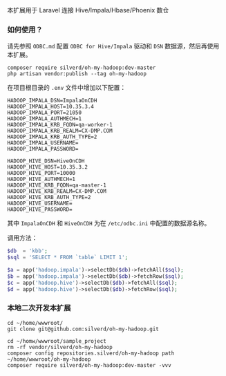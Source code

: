 本扩展用于 Laravel 连接 Hive/Impala/Hbase/Phoenix 数仓

### 如何使用？

请先参照 `ODBC.md` 配置 `ODBC for Hive/Impala` 驱动和 `DSN` 数据源，然后再使用本扩展。

```
composer require silverd/oh-my-hadoop:dev-master
php artisan vendor:publish --tag oh-my-hadoop
```

在项目根目录的 `.env` 文件中增加以下配置：

```
HADOOP_IMPALA_DSN=ImpalaOnCDH
HADOOP_IMPALA_HOST=10.35.3.4
HADOOP_IMPALA_PORT=21050
HADOOP_IMPALA_AUTHMECH=1
HADOOP_IMPALA_KRB_FQDN=qa-worker-1
HADOOP_IMPALA_KRB_REALM=CX-DMP.COM
HADOOP_IMPALA_KRB_AUTH_TYPE=2
HADOOP_IMPALA_USERNAME=
HADOOP_IMPALA_PASSWORD=

HADOOP_HIVE_DSN=HiveOnCDH
HADOOP_HIVE_HOST=10.35.3.2
HADOOP_HIVE_PORT=10000
HADOOP_HIVE_AUTHMECH=1
HADOOP_HIVE_KRB_FQDN=qa-master-1
HADOOP_HIVE_KRB_REALM=CX-DMP.COM
HADOOP_HIVE_KRB_AUTH_TYPE=2
HADOOP_HIVE_USERNAME=
HADOOP_HIVE_PASSWORD=
```

其中 `ImpalaOnCDH` 和 `HiveOnCDH` 为在 `/etc/odbc.ini` 中配置的数据源名称。

调用方法：

```php
$db  = 'kbb';
$sql = 'SELECT * FROM `table` LIMIT 1';

$a = app('hadoop.impala')->selectDb($db)->fetchAll($sql);
$b = app('hadoop.impala')->selectDb($db)->fetchRow($sql);
$c = app('hadoop.hive')->selectDb($db)->fetchAll($sql);
$d = app('hadoop.hive')->selectDb($db)->fetchRow($sql);
```

### 本地二次开发本扩展

```
cd ~/home/wwwroot/
git clone git@github.com:silverd/oh-my-hadoop.git

cd ~/homw/wwwroot/sample_project
rm -rf vendor/silverd/oh-my-hadoop
composer config repositories.silverd/oh-my-hadoop path ~/home/wwwroot/oh-my-hadoop
composer require silverd/oh-my-hadoop:dev-master -vvv
```
